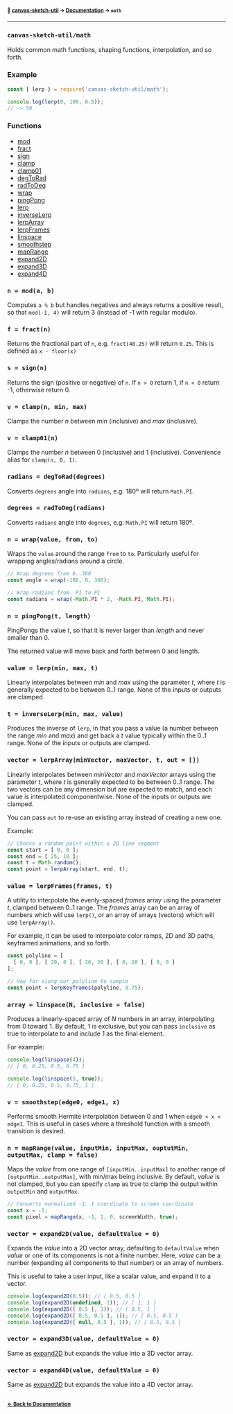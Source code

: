 #### <sup>:closed_book: [canvas-sketch-util](../README.md) → [Documentation](./README.md) → `math`</sup>

---

### `canvas-sketch-util/math`

Holds common math functions, shaping functions, interpolation, and so forth.

### Example

```js
const { lerp } = require('canvas-sketch-util/math');

console.log(lerp(0, 100, 0.5));
// -> 50
```

### Functions

- [mod](#mod)
- [fract](#fract)
- [sign](#sign)
- [clamp](#clamp)
- [clamp01](#clamp01)
- [degToRad](#degToRad)
- [radToDeg](#radToDeg)
- [wrap](#wrap)
- [pingPong](#pingPong)
- [lerp](#lerp)
- [inverseLerp](#inverseLerp)
- [lerpArray](#lerpArray)
- [lerpFrames](#lerpFrames)
- [linspace](#linspace)
- [smoothstep](#smoothstep)
- [mapRange](#mapRange)
- [expand2D](#expand2D)
- [expand3D](#expand3D)
- [expand4D](#expand4D)

<a name="mod"></a>

### `n = mod(a, b)`

Computes `a % b` but handles negatives and always returns a positive result, so that `mod(-1, 4)` will return 3 (instead of -1 with regular modulo).

<a name="fract"></a>

### `f = fract(n)`

Returns the fractional part of `n`, e.g. `fract(40.25)` will return `0.25`. This is defined as `x - floor(x)`

<a name="sign"></a>

### `s = sign(n)`

Returns the sign (positive or negative) of `n`. If `n > 0` return 1, if `n < 0` return -1, otherwise return 0.

<a name="clamp"></a>

### `v = clamp(n, min, max)`

Clamps the number *n* between *min* (inclusive) and *max* (inclusive).

<a name="clamp01"></a>

### `v = clamp01(n)`

Clamps the number *n* between 0 (inclusive) and 1 (inclusive). Convenience alias for `clamp(n, 0, 1)`.

<a name="degToRad"></a>

### `radians = degToRad(degrees)`

Converts `degrees` angle into `radians`, e.g. 180º will return `Math.PI`.

<a name="radToDeg"></a>

### `degrees = radToDeg(radians)`

Converts `radians` angle into `degrees`, e.g. `Math.PI` will return 180º.

<a name="wrap"></a>

### `n = wrap(value, from, to)`

Wraps the `value` around the range `from` to `to`. Particularly useful for wrapping angles/radians around a circle.

```js
// Wrap degrees from 0..360
const angle = wrap(-180, 0, 360);

// Wrap radians from -PI to PI
const radians = wrap(-Math.PI * 2, -Math.PI, Math.PI);
```

<a name="pingPong"></a>

### `n = pingPong(t, length)`

PingPongs the value *t*, so that it is never larger than *length* and never smaller than 0.

The returned value will move back and forth between 0 and length.

<a name="lerp"></a>

### `value = lerp(min, max, t)`

Linearly interpolates between *min* and *max* using the parameter *t*, where *t* is generally expected to be between 0..1 range. None of the inputs or outputs are clamped.

<a name="inverseLerp"></a>

### `t = inverseLerp(min, max, value)`

Produces the inverse of `lerp`, in that you pass a value (a number between the range *min* and *max*) and get back a *t* value typically within the 0..1 range. None of the inputs or outputs are clamped.

<a name="lerpArray"></a>

### `vector = lerpArray(minVector, maxVector, t, out = [])`

Linearly interpolates between *minVector* and *maxVector* arrays using the parameter *t*, where *t* is generally expected to be between 0..1 range. The two vectors can be any dimension but are expected to match, and each value is interpolated componentwise. None of the inputs or outputs are clamped.

You can pass `out` to re-use an existing array instead of creating a new one.

Example:

```js
// Choose a random point within a 2D line segment
const start = [ 0, 0 ];
const end = [ 25, 10 ];
const t = Math.random();
const point = lerpArray(start, end, t);
```

<a name="lerpFrames"></a>

### `value = lerpFrames(frames, t)`

A utility to interpolate the evenly-spaced *frames* array using the parameter *t*, clamped between 0..1 range. The *frames* array can be an array of numbers which will use `lerp()`, or an array of arrays (vectors) which will use `lerpArray()`.

For example, it can be used to interpolate color ramps, 2D and 3D paths, keyframed animations, and so forth.

```js
const polyline = [
  [ 0, 0 ], [ 20, 0 ], [ 20, 20 ], [ 0, 20 ], [ 0, 0 ]
];

// How far along our polyline to sample
const point = lerpKeyframes(polyline, 0.75);
```

<a name="linspace"></a>

### `array = linspace(N, inclusive = false)`

Produces a linearly-spaced array of *N* numbers in an array, interpolating from 0 toward 1. By default, 1 is exclusive, but you can pass `inclusive` as true to interpolate to and include 1 as the final element.

For example:

```js
console.log(linspace(4));
// [ 0, 0.25, 0.5, 0.75 ]

console.log(linspace(5, true));
// [ 0, 0.25, 0.5, 0.75, 1 ]
```

<a name="smoothstep"></a>

### `v = smoothstep(edge0, edge1, x)`

Performs smooth Hermite interpolation between 0 and 1 when `edge0 < x < edge1`. This is useful in cases where a threshold function with a smooth transition is desired.

<a name="mapRange"></a>

### `n = mapRange(value, inputMin, inputMax, ouptutMin, outputMax, clamp = false)`

Maps the *value* from one range of `[inputMin..inputMax]` to another range of `[outputMin..outputMax]`, with min/max being inclusive. By default, *value* is not clamped, but you can specify `clamp` as true to clamp the output within `outputMin` and `outputMax`.

```js
// Converts normalized -1..1 coordinate to screen coordinate
const x = -1;
const pixel = mapRange(x, -1, 1, 0, screenWidth, true);
```

<a name="expand2D"></a>

### `vector = expand2D(value, defaultValue = 0)`

Expands the *value* into a 2D vector array, defaulting to `defaultValue` when *value* or one of its components is not a finite number. Here, *value* can be a number (expanding all components to that number) or an array of numbers.

This is useful to take a user input, like a scalar value, and expand it to a vector.

```js
console.log(expand2D(0.5)); // [ 0.5, 0.5 ]
console.log(expand2D(undefined, 1)); // [ 1, 1 ]
console.log(expand2D([ 0.5 ], 1)); // [ 0.5, 1 ]
console.log(expand2D([ 0.5, 0.5 ], 1)); // [ 0.5, 0.5 ]
console.log(expand2D([ null, 0.5 ], 1)); // [ 0.5, 0.5 ]
```

<a name="expand3D"></a>

### `vector = expand3D(value, defaultValue = 0)`

Same as [expand2D](#expand2D) but expands the value into a 3D vector array.

<a name="expand4D"></a>

### `vector = expand4D(value, defaultValue = 0)`

Same as [expand2D](#expand2D) but expands the value into a 4D vector array.

## 

#### <sup>[← Back to Documentation](./README.md)